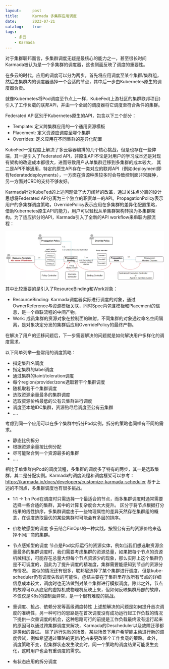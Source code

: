 ```yaml
---
layout:     post
title:      Karmada 多集群应用调度
date:       2023-07-21
catalog: 	true
tags:
    - 多云
    - Karmada
---
```


对于集群联邦而言，多集群调度无疑是最核心的能力之一，甚至很长时间Karmada被认为是一个多集群的调度器，这也侧面反映了调度的重要性。

在多云的时代，应用的调度可以分为两步，首先将应用调度至某个集群/集群组，然后由集群内的调度器选择一个合适的节点，其中后一步由Kubernetes原生的调度器负责。

就像Kubernetes将Pod调度至节点上一样，KubeFed(上游社区的集群联邦项目)引入了工作负载的联邦API，并由一个全局的调度器将它调度至符合条件的集群。

Federated API区别于Kubernetes原生的API，包含以下三个部分：
* Template: 定义跨集群应用的一个通用资源模板
* Placement: 定义资源应调度至哪个集群
* Overrides: 定义应用在不同集群的差异化配置

KubeFed一定程度上解决了多云容器编排的几个核心挑战，但是也存在一些弊端，其一是引入了Federated API，非原生API不论是对用户的学习成本还是对现有架构的改造成本都很大，进而导致用户从单集群迁移到多集群的成本较大，
其二是API不够通用，特定的原生API存在一类对应的联邦API（例如deployment即有federateddeployments），一方面在资源种类较多时会导致控制面非常臃肿，另一方面对CRD的支持不够友好。

Karmada针对KubeFed的上述问题做了大刀阔斧的改革，通过关注点分离的设计思想将Federated API分离为三个独立的职责单一的API。PropagationPolicy表示用户的多集群调度策略，OverridePolicy表示应用在多集群的差异化配置策略，
借助Kubernetes原生API的能力，用户可以轻松从单集群架构转换为多集群架构。为了适应拆分的API，Karmada引入了全新的API workflow来串联内部流程：

![karmada workflow](/img/2023-07-21-Karmada-02/karmada_workflow.png)

其中比较重要的是引入了ResourceBinding和Work对象：

* ResourceBinding: Karmada调度器实际进行调度的对象，通过OwnerReference与资源模板关联，同时Spec内包含模板和Placement的信息，是一个串联流程的中间产物。
* Work: 成员集群的资源对象在控制面的映射，不同集群的对象通过命名空间隔离，是对象决定分发的集群后应用OverridePolicy的最终产物。

在解决了用户的迁移问题后，下一步需要解决的问题就是如何解决用户多样化的调度需求。

以下简单列举一些常用的调度策略：
* 指定集群名调度
* 指定集群的label调度
* 通过集群的taint/toleration调度
* 每个region/provider/zone选取若干个集群调度
* 随机取若干个集群调度
* 选取资源余量最多的集群调度
* 选取资源价格最低的公有云集群进行调度
* 调度至本地IDC集群，资源殆尽后调度至公有云集群
* ....

考虑到同一个应用可以在多个集群中拆分Pod实例，拆分的策略也同样有不同的需求。
* 静态比例拆分
* 根据资源余量按比例分配
* 尽可能聚合到一个资源最多的集群
* ....

相比于单集群内Pod的调度流程，多集群的调度多了特有的两步，其一是选取集群，其二是分配实例。Karmada的调度流程和调度框架可以参考：https://karmada.io/docs/developers/customize-karmada-scheduler
基于上述的不同点，多集群调度也有很多挑战。

* 1:1 -> 1:n
Pod在调度时只需选择一个最适合的节点，而多集群调度时通常需要选择一些合适的集群，其中的计算复杂度会大大提升。
区分于将节点根据打分结果的线性排序，多集群调度由于一些物理属性的差异天然存在集群组的概念，在调度选取最优的某些集群时可能会有多层的排序。

* 价格敏感型的调度
多云结合FinOps的一种实践，按照公有云的资源价格来选择不同厂商的集群。

* 节点感知型的调度
节点是Pod实际运行的资源实体，例如当我们想选取资源余量最多的集群调度时，我们需要考虑集群的资源总量，如果把每个节点的资源机械相加，可能存在总量大但每个节点资源少的现象，那么实际上这个集群仍是不可调度的，因此为了提升调度的精准度，集群需要能感知到节点的资源分布情况。
类似的情况还有很多，联邦层选择了某个集群进行调度，但是kube-scheduler仍有调度失败的可能性，症结主要在于集群里存放所有节点的详细信息成本较大，调度时也无法做到对某个集群进行模拟调度。除此之外，节点的故障可以从底层的虚拟机或物理机反映上来，但如何反映集群局部的故障，
不仅仅是K8s的控制面异常，是一个很有难度的挑战。

* 重调度、抢占、依赖分发等高级调度特性
上述想解决的问题是如何提升首次调度的准确性，另一种可行的思路是在首次调度没有成功运行起工作负载的情况下提供一次重调度的机会，这种思路可行的前提是工作负载最终没有运行起来的原因可以通过跨集群调度来解决，Karmada的Descheduler以及故障迁移都是类似的尝试。
除了运行失败的场景，某些场景下用户希望能主动进行新的调度尝试，例如希望通过策略的更新/抢占来更改某个工作负载的策略。此外，调度策略不变，但集群状态发生改变时，同一个策略的调度结果可能发生变化，这时用户也会有重调度的需求。

* 有状态应用的拆分调度
